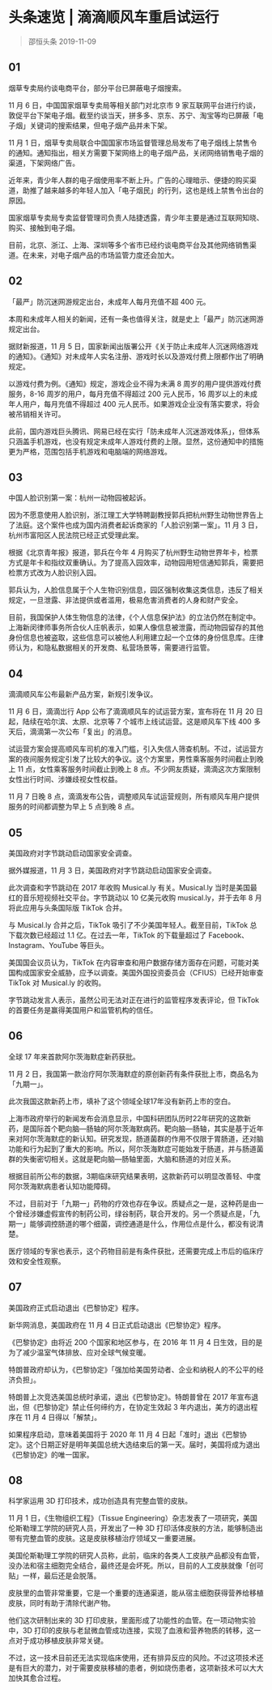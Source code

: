 # 头条速览 | 滴滴顺风车重启试运行
> 邵恒头条
2019-11-09

## 01

烟草专卖局约谈电商平台，部分平台已屏蔽电子烟搜索。

11 月 6 日，中国国家烟草专卖局等相关部门对北京市 9 家互联网平台进行约谈，敦促平台下架电子烟。截至约谈当天，拼多多、京东、苏宁、淘宝等均已屏蔽「电子烟」关键词的搜索结果，但电子烟产品并未下架。

11 月 1 日，烟草专卖局联合中国国家市场监督管理总局发布了电子烟线上禁售令的通知。通知指出，相关方需要下架网络上的电子烟产品，关闭网络销售电子烟的渠道，下架网络广告。

近年来，青少年人群的电子烟使用率不断上升。广告的心理暗示、便捷的购买渠道，助推了越来越多的年轻人加入「电子烟民」的行列，这也是线上禁售令出台的原因。

国家烟草专卖局专卖监督管理司负责人陆捷透露，青少年主要是通过互联网知晓、购买、接触到电子烟。

目前，北京、浙江、上海、深圳等多个省市已经约谈电商平台及其他网络销售渠道。在未来，对电子烟产品的市场监管力度还会加大。

## 02

「最严」防沉迷网游规定出台，未成年人每月充值不超 400 元。

本周和未成年人相关的新闻，还有一条也值得关注，就是史上「最严」防沉迷网游规定出台。

据财新报道，11 月 5 日，国家新闻出版署公开《关于防止未成年人沉迷网络游戏的通知》。《通知》对未成年人实名注册、游戏时长以及游戏付费上限都作出了明确规定。

以游戏付费为例。《通知》规定，游戏企业不得为未满 8 周岁的用户提供游戏付费服务，8-16 周岁的用户，每月充值不得超过 200 元人民币，16 周岁以上的未成年人用户，每月充值不得超过 400 元人民币。如果游戏企业没有落实要求，将会被吊销相关许可。

此前，国内游戏巨头腾讯、网易已经在实行「防未成年人沉迷游戏体系」，但体系只涵盖手机游戏，也没有规定未成年人游戏付费的上限。显然，这份通知中的措施更为严格，范围包括手机游戏和电脑端的网络游戏。

## 03

中国人脸识别第一案：杭州一动物园被起诉。

因为不愿意使用人脸识别，浙江理工大学特聘副教授郭兵把杭州野生动物世界告上了法庭。这个案件也成为国内消费者起诉商家的「人脸识别第一案」。11 月 3 日，杭州市富阳区人民法院已经正式受理此案。

根据《北京青年报》报道，郭兵在今年 4 月购买了杭州野生动物世界年卡，检票方式是年卡和指纹双重确认。为了提高入园效率，动物园用短信通知郭兵，需要把检票方式改为人脸识别入园。

郭兵认为，人脸信息属于个人生物识别信息，园区强制收集这类信息，违反了相关规定，一旦泄露、非法提供或者滥用，极易危害消费者的人身和财产安全。

目前，我国保护人体生物信息的法律，《个人信息保护法》的立法仍然在制定中。上海新闵律师事务所合伙人庄帆表示，如果人像信息被泄露，而动物园留存的其他身份信息也被盗取，这些信息可以被他人利用建立起一个立体的身份信息库。庄律师认为，和隐私数据相关的开发商、私营场景等，需要进行监管。

## 04

滴滴顺风车公布最新产品方案，新规引发争议。

11 月 6 日，滴滴岀行 App 公布了滴滴顺风车的试运营方案，宣布将在 11 月 20 日起，陆续在哈尔滨、太原、北京等 7 个城市上线试运营。这是顺风车下线 400 多天后，滴滴第一次公布「复出」的消息。

试运营方案会提高顺风车司机的准入门槛，引入失信人筛查机制。不过，试运营方案的夜间服务规定引发了比较大的争议。这个方案里，男性乘客服务时间截止到晚上 11 点，女性乘客服务时间截止到晚上 8 点。不少网友质疑，滴滴这次方案限制女性出行时间、涉嫌歧视女性权益。

11 月 7 日晚 8 点，滴滴发布公告，调整顺风车试运营规则，所有顺风车用户提供服务的时间都调整为早上 5 点到晚 8 点。

## 05

美国政府对字节跳动启动国家安全调查。

据外媒报道，11 月 3 日，美国政府对字节跳动启动国家安全调查。

此次调查和字节跳动在 2017 年收购 Musical.ly 有关。Musical.ly 当时是美国最红的音乐短视频社交平台。字节跳动以 10 亿美元收购 musical.ly，并于去年 8 月将此应用与头条国际版 TikTok 合并。

与 Musical.ly 合并之后，TikTok 吸引了不少美国年轻人。截至目前，TikTok 总下载次数已经超过 1.1 亿。在过去一年，TikTok 的下载量超过了 Facebook、Instagram、YouTube 等巨头。

美国国会议员认为，TikTok 在内容审查和用户数据存储方面存在问题，可能对美国构成国家安全威胁，应予以调查。美国外国投资委员会（CFIUS）已经开始审查 TikTok 对 Musical.ly 的收购。

字节跳动发言人表示，虽然公司无法对正在进行的监管程序发表评论，但 TikTok 的首要任务是赢得美国用户和监管机构的信任。

## 06

全球 17 年来首款阿尔茨海默症新药获批。

11 月 2 日，我国第一款治疗阿尔茨海默症的原创新药有条件获批上市，商品名为「九期一」。

此次我国这款新药上市，填补了这个领域全球17年没有新药上市的空白。

上海市政府举行的新闻发布会消息显示，中国科研团队历时22年研究的这款新药，是国际首个靶向脑—肠轴的阿尔茨海默病药。靶向脑—肠轴，其实是基于近年来对阿尔茨海默症的新认知。研究发现，肠道菌群的作用不仅限于胃肠道，还对脑功能和行为起到了重大的影响。所以，阿尔茨海默症可能始发于肠道，并与肠道菌群的失衡密切相关。这就是靶向脑—肠轴里面，大脑和肠道的对应关系。

根据目前所公布的数据，3期临床研究结果表明，这款新药可以明显改善轻、中度阿尔茨海默病患者认知功能障碍。

不过，目前对于「九期一」药物的疗效也存在争议。质疑点之一是，这种药是由一个曾经涉嫌虚假宣传的制药公司，绿谷制药，联合开发的。另一个质疑点是，「九期一」能够调控肠道的哪个细菌，调控通道是什么，作用位点是什么，都没有说清楚。

医疗领域的专家也表示，这个药物目前是有条件获批，还需要完成上市后的临床疗效和安全性观察。

## 07

美国政府正式启动退出《巴黎协定》程序。

新华网消息，美国政府在 11 月 4 日正式启动退出《巴黎协定》程序。

《巴黎协定》由将近 200 个国家和地区参与，在 2016 年 11 月 4 日生效，目的是为了减少温室气体排放、应对全球气候变暖。

特朗普政府却认为，《巴黎协定》「强加给美国劳动者、企业和纳税人的不公平的经济负担」。

特朗普上次竞选美国总统时承诺，退出《巴黎协定》。特朗普曾在 2017 年宣布退出，但《巴黎协定》禁止任何缔约方，在协定生效起 3 年内退出，美方的退出程序在 11 月 4 日得以「解禁」。

如果程序启动，意味着美国将于 2020 年 11 月 4 日起「准时」退出《巴黎协定》。这个日期正好是明年美国总统大选结束后的第一天。届时，美国将成为退出《巴黎协定》的唯一国家。

## 08

科学家运用 3D  打印技术，成功创造具有完整血管的皮肤。

11 月 1 日，《生物组织工程》（Tissue Engineering）杂志发表了一项研究，美国伦斯勒理工学院的研究人员，开发出了一种 3D 打印活体皮肤的方法，能够制造出带有完整血管的皮肤。这是皮肤移植治疗领域又一重要进展。

美国伦斯勒理工学院的研究人员称，此前，临床的各类人工皮肤产品都没有血管，没办法和宿主细胞完全结合，最终还是会坏死。所以，目前的人工皮肤就像「创可贴」一样，最后还是会脱落。

皮肤里的血管非常重要，它是一个重要的连通渠道，能从宿主细胞获得营养给移植皮肤，同时有助于清除代谢产物。

他们这次研制出来的 3D 打印皮肤，里面形成了功能性的血管。在一项动物实验中，3D 打印的皮肤与老鼠微血管成功连接，实现了血液和营养物质的转移，这一点对于成功移植皮肤非常关键。

不过，这一技术目前还无法实现临床使用，还有排异反应的风险。不过这项技术还是有巨大的潜力，对于需要皮肤移植的患者，例如烧伤患者，这项新技术可以大大加快其愈合过程。



